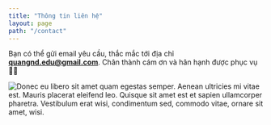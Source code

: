 ```yaml
---
title: "Thông tin liên hệ"
layout: page
path: "/contact"
---
```


Bạn có thể gửi email yêu cầu, thắc mắc tới địa chỉ **quangnd.edu@gmail.com**. Chân thành cám ơn và hân hạnh được phục vụ 🙇‍♂️

![Donec eu libero sit amet quam egestas semper. Aenean ultricies mi vitae est. Mauris placerat eleifend leo. Quisque sit amet est et sapien ullamcorper pharetra. Vestibulum erat wisi, condimentum sed, commodo vitae, ornare sit amet, wisi.](./1.jpg)

